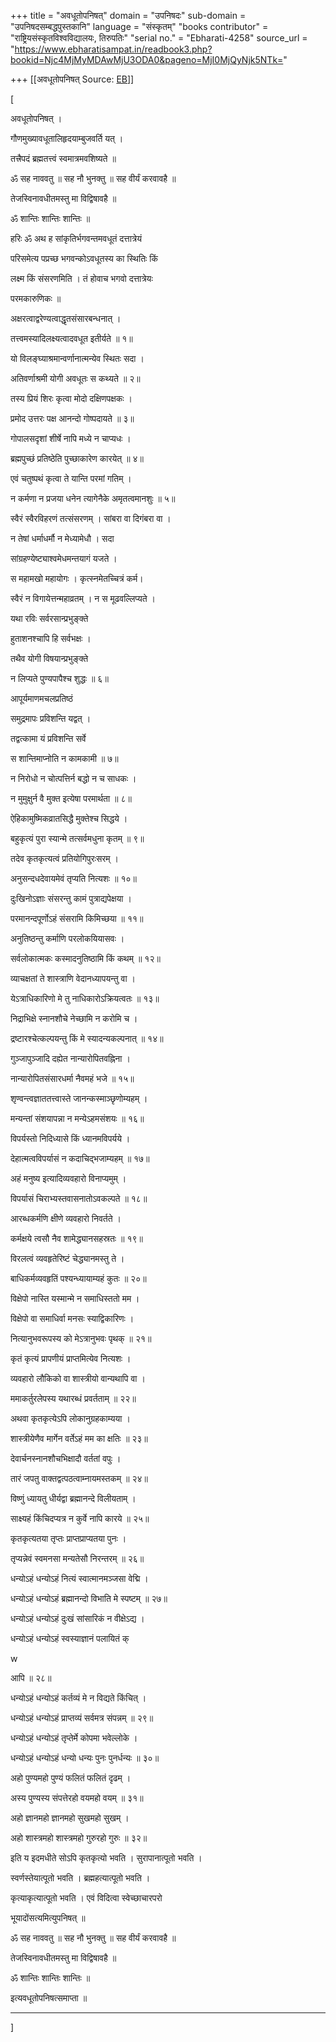 +++
title = "अवधूतोपनिषत्"
domain = "उपनिषदः"
sub-domain = "उपनिषदसम्बद्धपुस्तकानि"
language = "संस्कृतम्"
"books contributor" = "राष्ट्रियसंस्कृतविश्वविद्यालयः, तिरुपतिः"
"serial no." = "Ebharati-4258"
source_url = "https://www.ebharatisampat.in/readbook3.php?bookid=Njc4MjMyMDAwMjU3ODA0&pageno=MjI0MjQyNjk5NTk="

+++
[[अवधूतोपनिषत्	Source: [EB](https://www.ebharatisampat.in/readbook3.php?bookid=Njc4MjMyMDAwMjU3ODA0&pageno=MjI0MjQyNjk5NTk=)]]

\[





अवधूतोपनिषत् ।



गौणमुख्यावधूतालिहृदयाम्बुजवर्ति यत् ।

तत्त्रैपदं ब्रह्मतत्त्वं स्वमात्रमवशिष्यते ॥

ॐ सह नाववतु ॥ सह नौ भुनक्तु ॥ सह वीर्यं करवावहै ॥

तेजस्विनावधीतमस्तु मा विद्विषावहै ॥

ॐ शान्तिः शान्तिः शान्तिः ॥

हरिः ॐ अथ ह सांकृतिर्भगवन्तमवधूतं दत्तात्रेयं

परिसमेत्य पप्रच्छ भगवन्कोऽवधूतस्य का स्थितिः किं

लक्ष्म किं संसरणमिति । तं होवाच भगवो दत्तात्रेयः

परमकारुणिकः ॥

अक्षरत्वाद्वरेण्यत्वाद्धृतसंसारबन्धनात् ।

तत्त्वमस्यादिलक्ष्यत्वादवधूत इतीर्यते ॥ १॥

यो विलङ्घ्याश्रमान्वर्णानात्मन्येव स्थितः सदा ।

अतिवर्णाश्रमी योगी अवधूतः स कथ्यते ॥ २॥

तस्य प्रियं शिरः कृत्वा मोदो दक्षिणपक्षकः ।

प्रमोद उत्तरः पक्ष आनन्दो गोष्पदायते ॥ ३॥

गोपालसदृशां शीर्षे नापि मध्ये न चाप्यधः ।

ब्रह्मपुच्छं प्रतिष्ठेति पुच्छाकारेण कारयेत् ॥ ४॥

एवं चतुष्पथं कृत्वा ते यान्ति परमां गतिम् ।

न कर्मणा न प्रजया धनेन त्यागेनैके अमृतत्वमानशुः ॥ ५॥

स्वैरं स्वैरविहरणं तत्संसरणम् । सांबरा वा दिगंबरा वा ।

न तेषां धर्माधर्मौ न मेध्यामेधौ । सदा

सांग्रहण्येष्ट्याश्वमेधमन्तयागं यजते ।

स महामखो महायोगः । कृत्स्नमेतच्चित्रं कर्म।

स्वैरं न विगायेत्तन्महाव्रतम् । न स मूढवल्लिप्यते ।

यथा रविः सर्वरसान्प्रभुङ्क्ते

 हुताशनश्चापि हि सर्वभक्षः ।

तथैव योगी विषयान्प्रभुङ्क्ते

 न लिप्यते पुण्यपापैश्च शुद्धः ॥ ६॥

आपूर्यमाणमचलप्रतिष्ठं

 समुद्रमापः प्रविशन्ति यद्वत् ।

तद्वत्कामा यं प्रविशन्ति सर्वे

 स शान्तिमाप्नोति न कामकामी ॥ ७॥

न निरोधो न चोत्पत्तिर्न बद्धो न च साधकः ।

न मुमुक्षुर्न वै मुक्त इत्येषा परमार्थता ॥ ८॥

ऐहिकामुष्मिकव्रातसिद्धै मुक्तेश्च सिद्धये ।

बहुकृत्यं पुरा स्यान्मे तत्सर्वमधुना कृतम् ॥ ९॥

तदेव कृतकृत्यत्वं प्रतियोगिपुरःसरम् ।

अनुसन्दधदेवायमेवं तृप्यति नित्यशः ॥ १०॥

दुःखिनोऽज्ञाः संसरन्तु कामं पुत्राद्यपेक्षया ।

परमानन्दपूर्णोऽहं संसरामि किमिच्छया ॥ ११॥

अनुतिष्ठन्तु कर्माणि परलोकयियासवः ।

सर्वलोकात्मकः कस्मादनुतिष्ठामि किं कथम् ॥ १२॥

व्याचक्षतां ते शास्त्राणि वेदानध्यापयन्तु वा ।

येऽत्राधिकारिणो मे तु नाधिकारोऽक्रियत्वतः ॥ १३॥

निद्राभिक्षे स्नानशौचे नेच्छामि न करोमि च ।

द्रष्टारश्चेत्कल्पयन्तु किं मे स्यादन्यकल्पनात् ॥ १४॥

गुञ्जापुञ्जादि दह्येत नान्यारोपितवह्निना ।

नान्यारोपितसंसारधर्मा नैवमहं भजे ॥ १५॥

शृण्वन्त्वज्ञाततत्त्वास्ते जानन्कस्माञ्छृणोम्यहम् ।

मन्यन्तां संशयापन्ना न मन्येऽहमसंशयः ॥ १६॥

विपर्यस्तो निदिध्यासे किं ध्यानमविपर्यये ।

देहात्मत्वविपर्यासं न कदाचिद्भजाम्यहम् ॥ १७॥

अहं मनुष्य इत्यादिव्यवहारो विनाप्यमुम् ।

विपर्यासं चिराभ्यस्तवासनातोऽवकल्पते ॥ १८॥

आरब्धकर्मणि क्षीणे व्यवहारो निवर्तते ।

कर्मक्षये त्वसौ नैव शामेद्ध्यानसहस्रतः ॥ १९॥

विरलत्वं व्यवहृतेरिष्टं चेद्ध्यानमस्तु ते ।

बाधिकर्मव्यवहृतिं पश्यन्ध्यायाम्यहं कुतः ॥ २०॥

विक्षेपो नास्ति यस्मान्मे न समाधिस्ततो मम ।

विक्षेपो वा समाधिर्वा मनसः स्याद्विकारिणः ।

नित्यानुभवरूपस्य को मेऽत्रानुभवः पृथक् ॥ २१॥

कृतं कृत्यं प्रापणीयं प्राप्तमित्येव नित्यशः ।

व्यवहारो लौकिको वा शास्त्रीयो वान्यथापि वा ।

ममाकर्तुरलेपस्य यथारब्धं प्रवर्तताम् ॥ २२॥

अथवा कृतकृत्येऽपि लोकानुग्रहकाम्यया ।

शास्त्रीयेणैव मार्गेन वर्तेऽहं मम का क्षतिः ॥ २३॥

देवार्चनस्नानशौचभिक्षादौ वर्ततां वपुः ।

तारं जपतु वाक्तद्वत्पठत्वाम्नायमस्तकम् ॥ २४॥

विष्णुं ध्यायतु धीर्यद्वा ब्रह्मानन्दे विलीयताम् ।

साक्ष्यहं किंचिदप्यत्र न कुर्वे नापि कारये ॥ २५॥

कृतकृत्यतया तृप्तः प्राप्तप्राप्यतया पुनः ।

तृप्यन्नेवं स्वमनसा मन्यतेसौ निरन्तरम् ॥ २६॥

धन्योऽहं धन्योऽहं नित्यं स्वात्मानमञ्जसा वेद्मि ।

धन्योऽहं धन्योऽहं ब्रह्मानन्दो विभाति मे स्पष्टम् ॥ २७॥

धन्योऽहं धन्योऽहं दुःखं सांसारिकं न वीक्षेऽद्य ।

धन्योऽहं धन्योऽहं स्वस्याज्ञानं पलायितं क्

w

आपि ॥ २८॥

धन्योऽहं धन्योऽहं कर्तव्यं मे न विद्यते किंचित् ।

धन्योऽहं धन्योऽहं प्राप्तव्यं सर्वमत्र संपन्नम् ॥ २९॥

धन्योऽहं धन्योऽहं तृप्तेर्मे कोपमा भवेल्लोके ।

धन्योऽहं धन्योऽहं धन्यो धन्यः पुनः पुनर्धन्यः ॥ ३०॥

अहो पुण्यमहो पुण्यं फलितं फलितं दृढम् ।

अस्य पुण्यस्य संपत्तेरहो वयमहो वयम् ॥ ३१॥

अहो ज्ञानमहो ज्ञानमहो सुखमहो सुखम् ।

अहो शास्त्रमहो शास्त्रमहो गुरुरहो गुरुः ॥ ३२॥

इति य इदमधीते सोऽपि कृतकृत्यो भवति । सुरापानात्पूतो भवति ।

स्वर्णस्तेयात्पूतो भवति । ब्रह्महत्यात्पूतो भवति ।

कृत्याकृत्यात्पूतो भवति । एवं विदित्वा स्वेच्छाचारपरो

भूयादोंसत्यमित्युपनिषत् ॥

ॐ सह नाववतु ॥ सह नौ भुनक्तु ॥ सह वीर्यं करवावहै ॥

तेजस्विनावधीतमस्तु मा विद्विषावहै ॥

ॐ शान्तिः शान्तिः शान्तिः ॥

इत्यवधूतोपनिषत्समाप्ता ॥

----------- -------------






\]
